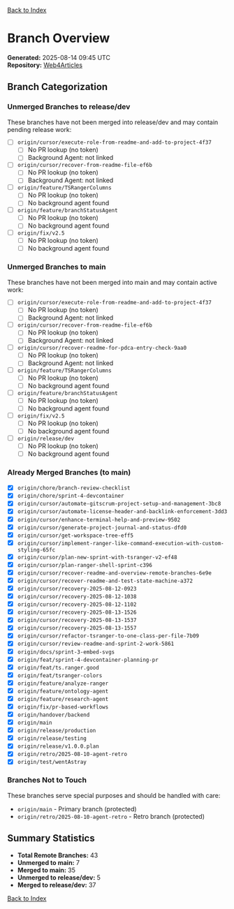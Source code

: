 [Back to Index](../../../index.md)

# Branch Overview

**Generated:** 2025-08-14 09:45 UTC  
**Repository:** [Web4Articles](https://github.com/git@github.com:Cerulean-Circle-GmbH/Web4Articles.git)

## Branch Categorization

### Unmerged Branches to release/dev

These branches have not been merged into release/dev and may contain pending release work:

- [ ] `origin/cursor/execute-role-from-readme-and-add-to-project-4f37`
  - [ ] No PR lookup (no token)
  - [ ] Background Agent: not linked
- [ ] `origin/cursor/recover-from-readme-file-ef6b`
  - [ ] No PR lookup (no token)
  - [ ] Background Agent: not linked
- [ ] `origin/feature/TSRangerColumns`
  - [ ] No PR lookup (no token)
  - [ ] No background agent found
- [ ] `origin/feature/branchStatusAgent`
  - [ ] No PR lookup (no token)
  - [ ] No background agent found
- [ ] `origin/fix/v2.5`
  - [ ] No PR lookup (no token)
  - [ ] No background agent found

### Unmerged Branches to main

These branches have not been merged into main and may contain active work:

- [ ] `origin/cursor/execute-role-from-readme-and-add-to-project-4f37`
  - [ ] No PR lookup (no token)
  - [ ] Background Agent: not linked
- [ ] `origin/cursor/recover-from-readme-file-ef6b`
  - [ ] No PR lookup (no token)
  - [ ] Background Agent: not linked
- [ ] `origin/cursor/recover-readme-for-pdca-entry-check-9aa0`
  - [ ] No PR lookup (no token)
  - [ ] Background Agent: not linked
- [ ] `origin/feature/TSRangerColumns`
  - [ ] No PR lookup (no token)
  - [ ] No background agent found
- [ ] `origin/feature/branchStatusAgent`
  - [ ] No PR lookup (no token)
  - [ ] No background agent found
- [ ] `origin/fix/v2.5`
  - [ ] No PR lookup (no token)
  - [ ] No background agent found
- [ ] `origin/release/dev`
  - [ ] No PR lookup (no token)
  - [ ] No background agent found

### Already Merged Branches (to main)

- [x] `origin/chore/branch-review-checklist`
- [x] `origin/chore/sprint-4-devcontainer`
- [x] `origin/cursor/automate-gitscrum-project-setup-and-management-3bc8`
- [x] `origin/cursor/automate-license-header-and-backlink-enforcement-3dd3`
- [x] `origin/cursor/enhance-terminal-help-and-preview-9502`
- [x] `origin/cursor/generate-project-journal-and-status-dfd0`
- [x] `origin/cursor/get-workspace-tree-eff5`
- [x] `origin/cursor/implement-ranger-like-command-execution-with-custom-styling-65fc`
- [x] `origin/cursor/plan-new-sprint-with-tsranger-v2-ef48`
- [x] `origin/cursor/plan-ranger-shell-sprint-c396`
- [x] `origin/cursor/recover-readme-and-overview-remote-branches-6e9e`
- [x] `origin/cursor/recover-readme-and-test-state-machine-a372`
- [x] `origin/cursor/recovery-2025-08-12-0923`
- [x] `origin/cursor/recovery-2025-08-12-1038`
- [x] `origin/cursor/recovery-2025-08-12-1102`
- [x] `origin/cursor/recovery-2025-08-13-1526`
- [x] `origin/cursor/recovery-2025-08-13-1537`
- [x] `origin/cursor/recovery-2025-08-13-1557`
- [x] `origin/cursor/refactor-tsranger-to-one-class-per-file-7b09`
- [x] `origin/cursor/review-readme-and-sprint-2-work-5861`
- [x] `origin/docs/sprint-3-embed-svgs`
- [x] `origin/feat/sprint-4-devcontainer-planning-pr`
- [x] `origin/feat/ts.ranger.good`
- [x] `origin/feat/tsranger-colors`
- [x] `origin/feature/analyze-ranger`
- [x] `origin/feature/ontology-agent`
- [x] `origin/feature/research-agent`
- [x] `origin/fix/pr-based-workflows`
- [x] `origin/handover/backend`
- [x] `origin/main`
- [x] `origin/release/production`
- [x] `origin/release/testing`
- [x] `origin/release/v1.0.0.plan`
- [x] `origin/retro/2025-08-10-agent-retro`
- [x] `origin/test/wentAstray`

### Branches Not to Touch

These branches serve special purposes and should be handled with care:

- `origin/main` - Primary branch (protected)
- `origin/retro/2025-08-10-agent-retro` - Retro branch (protected)

## Summary Statistics

- **Total Remote Branches:** 43
- **Unmerged to main:** 7
- **Merged to main:** 35
- **Unmerged to release/dev:** 5
- **Merged to release/dev:** 37

[Back to Index](../../../index.md)
